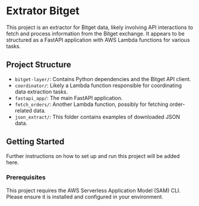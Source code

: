 # Extrator Bitget

This project is an extractor for Bitget data, likely involving API interactions to fetch and process information from the Bitget exchange. It appears to be structured as a FastAPI application with AWS Lambda functions for various tasks.

## Project Structure

- `bitget-layer/`: Contains Python dependencies and the Bitget API client.
- `coordinator/`: Likely a Lambda function responsible for coordinating data extraction tasks.
- `fastapi_app/`: The main FastAPI application.
- `fetch_orders/`: Another Lambda function, possibly for fetching order-related data.
- `json_extract/`: This folder contains examples of downloaded JSON data.

## Getting Started

Further instructions on how to set up and run this project will be added here.

### Prerequisites

This project requires the AWS Serverless Application Model (SAM) CLI. Please ensure it is installed and configured in your environment.
